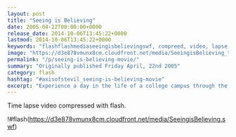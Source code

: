 ```yaml
---
layout: post
title: "Seeing is Believing"
date: 2005-04-22T00:00:00+0000
release_date: 2014-10-06T13:45:22+0000
lastmod: 2014-10-06T13:45:22+0000
keywords: "flashflashmediaseeingisbelievingswf, compreed, video, lapse, time"
image: "https://d3e878vmunx8cm.cloudfront.net/media/SeeingisBelieving_thumb.png"
permalink: "/p/seeing-is-believing-movie/"
summary: "Originally published Friday April, 22nd 2005"
category: flash
hashtag: "#axisofstevil_seeing-is-believing-movie"
excerpt: "Experience a day in the life of a college campus through the lens of time-lapse photography."
---
```


Time lapse video compressed with flash.

!#flash(https://d3e878vmunx8cm.cloudfront.net/media/SeeingisBelieving.swf)
